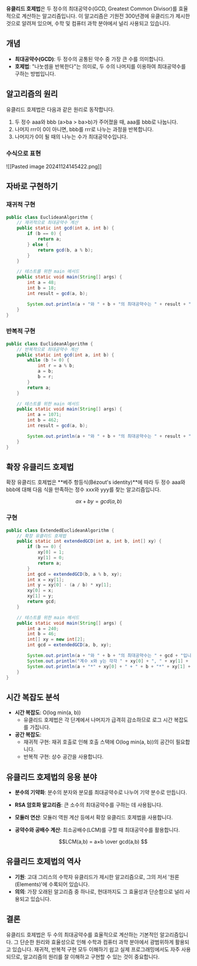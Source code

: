 **유클리드 호제법**은 두 정수의 최대공약수(GCD, Greatest Common Divisor)를 효율적으로 계산하는 알고리즘입니다. 이 알고리즘은 기원전 300년경에 유클리드가 제시한 것으로 알려져 있으며, 수학 및 컴퓨터 과학 분야에서 널리 사용되고 있습니다.

## 개념

- **최대공약수(GCD)**: 두 정수의 공통된 약수 중 가장 큰 수를 의미합니다.
- **호제법**: "나눗셈을 반복한다"는 의미로, 두 수의 나머지를 이용하여 최대공약수를 구하는 방법입니다.

## 알고리즘의 원리

유클리드 호제법은 다음과 같은 원리로 동작합니다.

1. 두 정수 aaa와 bbb (a>ba > ba>b)가 주어졌을 때, aaa를 bbb로 나눕니다.
2. 나머지 rrr이 0이 아니면, bbb를 rrr로 나누는 과정을 반복합니다.
3. 나머지가 0이 될 때의 나누는 수가 최대공약수입니다.

### 수식으로 표현
![[Pasted image 20241124145422.png]]

## 자바로 구현하기

### 재귀적 구현
```Java
public class EuclideanAlgorithm {
    // 재귀적으로 최대공약수 계산
    public static int gcd(int a, int b) {
        if (b == 0) {
            return a;
        } else {
            return gcd(b, a % b);
        }
    }

    // 테스트를 위한 main 메서드
    public static void main(String[] args) {
        int a = 48;
        int b = 18;
        int result = gcd(a, b);

        System.out.println(a + "와 " + b + "의 최대공약수는 " + result + "입니다.");
    }
}

```

### 반복적 구현
```Java
public class EuclideanAlgorithm {
    // 반복적으로 최대공약수 계산
    public static int gcd(int a, int b) {
        while (b != 0) {
            int r = a % b;
            a = b;
            b = r;
        }
        return a;
    }

    // 테스트를 위한 main 메서드
    public static void main(String[] args) {
        int a = 1071;
        int b = 462;
        int result = gcd(a, b);

        System.out.println(a + "와 " + b + "의 최대공약수는 " + result + "입니다.");
    }
}

```

## 확장 유클리드 호제법

확장 유클리드 호제법은 **베주 항등식(Bézout's identity)**에 따라 두 정수 aaa와 bbb에 대해 다음 식을 만족하는 정수 xxx와 yyy를 찾는 알고리즘입니다.

$$ ax+by=gcd(a,b)$$
### 구현
```Java
public class ExtendedEuclideanAlgorithm {
    // 확장 유클리드 호제법
    public static int extendedGCD(int a, int b, int[] xy) {
        if (b == 0) {
            xy[0] = 1;
            xy[1] = 0;
            return a;
        }
        int gcd = extendedGCD(b, a % b, xy);
        int x = xy[1];
        int y = xy[0] - (a / b) * xy[1];
        xy[0] = x;
        xy[1] = y;
        return gcd;
    }

    // 테스트를 위한 main 메서드
    public static void main(String[] args) {
        int a = 240;
        int b = 46;
        int[] xy = new int[2];
        int gcd = extendedGCD(a, b, xy);

        System.out.println(a + "와 " + b + "의 최대공약수는 " + gcd + "입니다.");
        System.out.println("계수 x와 y는 각각 " + xy[0] + ", " + xy[1] + "입니다.");
        System.out.println(a + "*" + xy[0] + " + " + b + "*" + xy[1] + " = " + gcd);
    }
}

```

## 시간 복잡도 분석

- **시간 복잡도**: O(log min(a, b))
    - 유클리드 호제법은 각 단계에서 나머지가 급격히 감소하므로 로그 시간 복잡도를 가집니다.
- **공간 복잡도**:
    - 재귀적 구현: 재귀 호출로 인해 호출 스택에 O(log min(a, b))의 공간이 필요합니다.
    - 반복적 구현: 상수 공간을 사용합니다.

## 유클리드 호제법의 응용 분야

- **분수의 기약화**: 분수의 분자와 분모를 최대공약수로 나누어 기약 분수로 만듭니다.
    
- **RSA 암호화 알고리즘**: 큰 소수의 최대공약수를 구하는 데 사용됩니다.
    
- **모듈러 연산**: 모듈러 역원 계산 등에서 확장 유클리드 호제법을 사용합니다.
    
- **공약수와 공배수 계산**: 최소공배수(LCM)를 구할 때 최대공약수를 활용합니다.
    
    $$LCM(a,b) = a×b​​​ \over gcd(a,b) $$
    

## 유클리드 호제법의 역사

- **기원**: 고대 그리스의 수학자 유클리드가 제시한 알고리즘으로, 그의 저서 '원론(Elements)'에 수록되어 있습니다.
- **의의**: 가장 오래된 알고리즘 중 하나로, 현대까지도 그 효율성과 단순함으로 널리 사용되고 있습니다.

## 결론

유클리드 호제법은 두 수의 최대공약수를 효율적으로 계산하는 기본적인 알고리즘입니다. 그 단순한 원리와 효율성으로 인해 수학과 컴퓨터 과학 분야에서 광범위하게 활용되고 있습니다. 재귀적, 반복적 구현 모두 이해하기 쉽고 실제 프로그래밍에서도 자주 사용되므로, 알고리즘의 원리를 잘 이해하고 구현할 수 있는 것이 중요합니다.